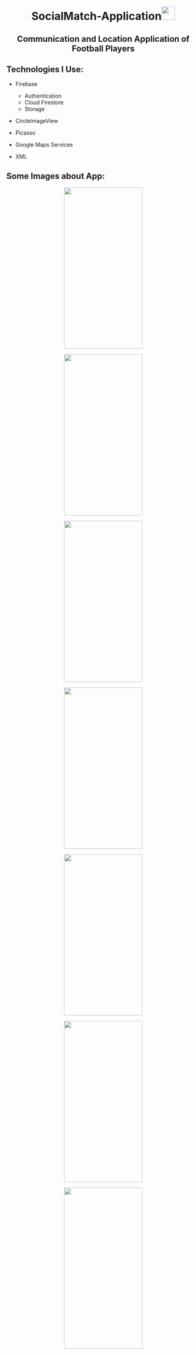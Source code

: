 <h1 align="center">SocialMatch-Application<img src="https://media.giphy.com/media/eUvDjeBbgw5vce0Nz1/giphy.gif" width="35px" height="35px"> </h1>

<h2 align="center">Communication and Location Application of Football Players</h2>


<h2 align="left">Technologies I Use:</h2>

-  Firebase

    -  Authentication
    -  Cloud Firestore
    -  Storage

- CircleImageView

- Picasso

- Google Maps Services

- XML


<!-- Languages and Tools -->
<h2 align="left">Some Images about App:</h2>

<!-- LoginScreen -->
<p align="center">
  <img src="https://imagesharing.com/uploads/20230403/8e2459b2a20a8b594b90f09a62b74066ea9c6a1f.png" width="204" height="420">
</p>

<!-- SignupScreen -->
<p align="center">
  <img src="https://imagesharing.com/uploads/20230403/784e1d7ab7fea6012d4dce17105690dfef83fd54.png" width="204" height="420">
</p>

<!-- ProfileScreen -->
<p align="center">
  <img src="https://imagesharing.com/uploads/20230403/11d0b7410d98ac779ebf3acb1a73c5f67f444b8e.png" width="204" height="420">
</p>

<!-- PlayerListScreen -->
<p align="center">
  <img src="https://imagesharing.com/uploads/20230403/904354ed0d8688d06332a8bbfed4ccefde657850.png" width="204" height="420">
</p>

<!-- PlayerDetailsScreen -->
<p align="center">
  <img src="https://imagesharing.com/uploads/20230403/a7d1dc590b3af42d41db4d0b22d67d52d53feda4.png" width="204" height="420">
</p>

<!-- MapsScreen -->
<p align="center">
  <img src="https://imagesharing.com/uploads/20230403/96762c67a1b95e75680fd6b450de9c513b447a6c.png" width="204" height="420">
</p>

<!-- RoadmapScreen -->
<p align="center">
  <img src="https://imagesharing.com/uploads/20230403/831f9f4f3fa5622ab2a3a1d6c77b53c0af4e95a2.png" width="204" height="420">
</p>
